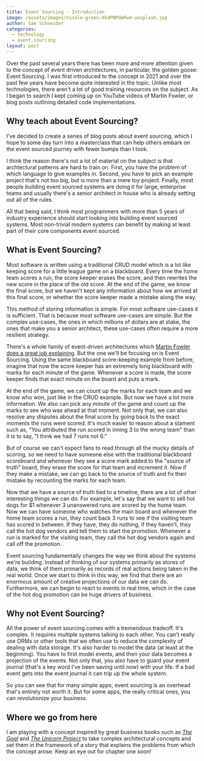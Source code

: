 ```yaml
---
title: Event Sourcing - Introduction
image: /assets/images/nicole-green-Xk4PNPdmPw4-unsplash.jpg
author: Sam Schneider
categories:
  - technology
  - event-sourcing
layout: post
---
```


Over the past several years there has been more and more attention given to the concept of event driven architectures, in particular, the golden goose: Event Sourcing. I was first introduced to the concept in 2021 and over the past few years have become quite interested in the topic. Unlike most technologies, there aren't a lot of good training resources on the subject. As I began to search I kept coming up on YouTube videos of Martin Fowler, or blog posts outlining detailed code implementations.

## Why teach about Event Sourcing?

I've decided to create a series of blog posts about event sourcing, which I hope to some day turn into a masterclass that can help others embark on the event sourced journey with fewer bumps than I took.

I think the reason there's not a lot of material on the subject is that archtectural patterns are hard to train on. First, you have the problem of which language to give examples in. Second, you have to pick an example project that's not too big, but is more than a mere toy project. Finally, most people building event sourced systems are doing it for large, enterprise teams and usually there's a senior architect in house who is already setting out all of the rules.

All that being said, I think most programmers with more than 5 years of industry experience should start looking into building event sourced systems. Most non-trivial modern systems can benefit by making at least part of their core components event sourced.

## What is Event Sourcing?

Most software is written using a traditional CRUD model which is a lot like keeping score for a little league game on a blackboard. Every time the home team scores a run, the score keeper erases the score, and then rewrites the new score in the place of the old score. At the end of the game, we know the final score, but we haven't kept any information about how we arrived at this final score, or whether the score keeper made a mistake along the way.

This method of storing information is simple. For most software use-cases it is sufficient. That is because most software use-cases are simple. But the complex use-cases, the ones in which millions of dollars are at stake, the ones that make you a senior architect, these use-cases often require a more resilient strategy.

There's a whole family of event-driven architectures which [Martin Fowler does a great job explaining](https://www.youtube.com/watch?v=STKCRSUsyP0&pp=ygUZbWFydGluIGZvd2xlciBldmVuIGRyaXZlbg%3D%3D). But the one we'll be focusing on is Event Sourcing. Using the same blackboard score-keeping example from before, imagine that now the score keeper has an extremely long blackboard with marks for each minute of the game. Whenever a score is made, the score keeper finds that exact minute on the board and puts a mark. 

At the end of the game, we can count up the marks for each team and we know who won, just like in the CRUD example. But now we have a lot more information. We also can pick any minute of the game and count up the marks to see who was ahead at that moment. Not only that, we can also resolve any disputes about the final score by going back to the exact moments the runs were scored. It's much easier to reason about a stament such as, "You attributed the run scored in inning 3 to the wrong team" than it is to say, "I think we had 7 runs not 6."

But of course we can't expect fans to read through all the mucky details of scoring, so we need to have someone else with the traditional blackboard scoreboard and whenever they see a score mark added to the "source of truth" board, they erase the score for that team and increment it. Now if they make a mistake, we can go back to the source of truth and fix their mistake by recounting the marks for each team.

Now that we have a source of truth tied to a timeline, there are a lot of other interesting things we can do. For example, let's say that we want to sell hot dogs for $1 whenever 3 unanswered runs are scored by the home team. Now we can have someone who watches the main board and whenever the home team scores a run, they count back 3 runs to see if the visiting team has scored in between. If they have, they do nothing, if they haven't, they call the hot dog vendors and tell them to start the promotion. Whenever a run is marked for the visiting team, they call the hot dog vendors again and call off the promotion.

Event sourcing fundamentally changes the way we think about the systems we're building. Instead of thinking of our systems primarily as stores of data, we think of them primarily as records of real actions being taken in the real world. Once we start to think in this way, we find that there are an enormous amount of creative projections of our data we can do. Furthermore, we can begin to react to events in real time, which in the case of the hot dog promotion can be huge drivers of business.

## Why not Event Sourcing?

All the power of event sourcing comes with a tremendous tradeoff. It's complex. It requires multiple systems talking to each other. You can't really use ORMs or other tools that we often use to reduce the complexity of dealing with data storage. It's also harder to model the data (at least at the beginning). You have to first model events, and then your data becomes a projection of the events. Not only that, you also have to guard your event journal (that's a key word I've been saving until now) with your life. If a bad event gets into the event journal it can trip up the whole system.

So you can see that for many simple apps, event sourcing is an overhead that's entirely not worth it. But for some apps, the really critical ones, you can revolutionize your business.

## Where we go from here

I am playing with a concept inspired by great business books such as *[The Goal](https://www.amazon.com/Goal-Process-Ongoing-Improvement-ebook/dp/B002LHRM2O)* and *[The Unicorn Project](https://www.amazon.com/Unicorn-Project-Developers-Disruption-Thriving-ebook/dp/B07QT9QR41)* to take complex architectural concepts and set them in the framework of a story that explains the problems from which the concept arose. Keep an eye out for chapter one soon!
